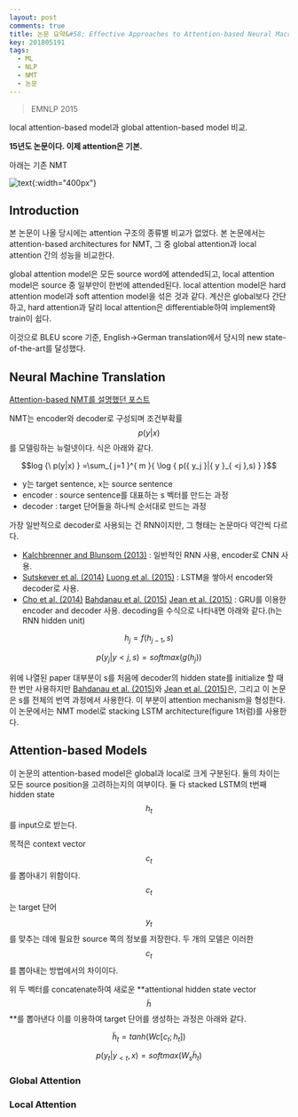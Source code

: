 ```yaml
---
layout: post
comments: true
title: 논문 요약&#58; Effective Approaches to Attention-based Neural Machine Translation
key: 201805191
tags:
  - ML
  - NLP
  - NMT
  - 논문
---
```


> EMNLP 2015

local attention-based model과 global attention-based model 비교.

<!--more-->

**15년도 논문이다. 이제 attention은 기본.**

아래는 기존 NMT

![text](https://raw.githubusercontent.com/q0115643/my_blog/master/assets/images/paper-summary/Luong-EMNLP2015/1.png){:width="400px"}


## Introduction

본 논문이 나올 당시에는 attention 구조의 종류별 비교가 없었다. 본 논문에서는 attention-based architectures for NMT, 그 중 global attention과 local attention 간의 성능을 비교한다.

global attention model은 모든 source word에 attended되고, local attention model은 source 중 일부만이 한번에 attended된다. local attention model은 hard attention model과 soft attention model을 섞은 것과 같다. 계산은 global보다 간단하고, hard attention과 달리 local attention은 differentiable하여 implement와 train이 쉽다.

이것으로 BLEU score 기준, English->German translation에서 당시의 new state-of-the-art를 달성했다.


## Neural Machine Translation

[Attention-based NMT를 설명했던 포스트](http://rokrokss.com/2018/05/04/Learning-to-Parse-and-Translate-Improves-Neural-Machine-Translation.html#2-neural-machine-translation)

NMT는 encoder와 decoder로 구성되며 조건부확률 $${p(y|x)}$$ 를 모델링하는 뉴럴넷이다.
식은 아래와 같다.

$$log {\  p(y|x) } =\sum_{ j=1 }^{ m }{ \log { p({ y_j }|{ y }_{ <j },s) } }$$

  - y는 target sentence, x는 source sentence
  - encoder : source sentence를 대표하는 s 벡터를 만드는 과정
  - decoder : target 단어들을 하나씩 순서대로 만드는 과정

가장 일반적으로 decoder로 사용되는 건 RNN이지만, 그 형태는 논문마다 약간씩 다르다.
  - [Kalchbrenner and Blunsom (2013)](https://aclanthology.coli.uni-saarland.de/papers/D13-1176/d13-1176) : 일반적인 RNN 사용, encoder로 CNN 사용.
  - [Sutskever et al. (2014)](https://arxiv.org/abs/1409.3215)  [Luong et al. (2015)](https://arxiv.org/abs/1410.8206) : LSTM을 쌓아서 encoder와 decoder로 사용.
  - [Cho et al. (2014)](https://arxiv.org/abs/1406.1078)  [Bahdanau et al. (2015)](https://arxiv.org/abs/1409.0473)  [Jean et al. (2015)](https://arxiv.org/abs/1412.2007) : GRU를 이용한 encoder and decoder 사용.
decoding을 수식으로 나타내면 아래와 같다.(h는 RNN hidden unit)

$${h_j} = f(h_{j-1},s)$$

$$p({ y_j }|{ y }{ <j },s) = softmax(g({h}_{j}))$$

위에 나열된 paper 대부분이 s를 처음에 decoder의 hidden state를 initialize 할 때 한 번만 사용하지만
[Bahdanau et al. (2015)](https://arxiv.org/abs/1409.0473)와 [Jean et al. (2015)](https://arxiv.org/abs/1412.2007)은,
그리고 이 논문은 s를 전체의 번역 과정에서 사용한다. 이 부분이 attention mechanism을 형성한다.
이 논문에서는 NMT model로 stacking LSTM architecture(figure 1처럼)를 사용한다.


## Attention-based Models

이 논문의 attention-based model은 global과 local로 크게 구분된다.
둘의 차이는 모든 source position을 고려하는지의 여부이다.
둘 다 stacked LSTM의 t번째 hidden state $${h}_{t}$$를 input으로 받는다.

목적은 context vector $${c}_{t}$$를 뽑아내기 위함이다. $${c}_{t}$$는 target 단어 $${y}_{t}$$를 맞추는 데에 필요한 source 쪽의 정보를 저장한다.
두 개의 모델은 이러한 $${c}_{t}$$를 뽑아내는 방법에서의 차이이다.

위 두 벡터를 concatenate하여 새로운 **attentional hidden state vector $$\widetilde { h } $$**를 뽑아낸다
이를 이용하여 target 단어를 생성하는 과정은 아래와 같다.

$${ \widetilde { h } }_{ t }=tanh({ W }{ c }[c_{ t };h_{ t }])$$

$$p({ y }_{ t }|{ y }_{ <t },x)=softmax({ W }_{ s }{ \widetilde { h } }_{ t })$$


### Global Attention




### Local Attention









